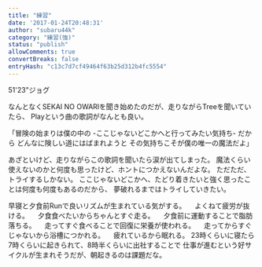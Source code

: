 ```yaml
---
title: "練習"
date: '2017-01-24T20:48:31'
author: "subaru44k"
category: "練習(強)"
status: "publish"
allowComments: true
convertBreaks: false
entryHash: "c13c7d7cf49464f63b25d312b4fc5554"
---
```

51'23"ジョグ

なんとなくSEKAI NO OWARIを聞き始めたのだが、走りながらTreeを聞いていたら、
Playという曲の歌詞がなんとも良い。

「冒険の始まりは僕の中の
 -ここじゃないどこかへと行ってみたい気持ち- だから
どんなに険しい道にはばまれようと
その気持ちこそが僕の唯一の魔法だよ」

あざといけど、走りながらこの歌詞を聞いたら涙が出てしまった。
魔法くらい使えないのかと何度も思ったけど、ホントにつかえないんだよな。
ただただ、トライするしかない。
ここじゃないどこかへ、たどり着きたいと強く思ったことは何度も何度もあるのだから、
夢破れるまではトライしていきたい。

早寝と夕食前Runで良いリズムが生まれている気がする。
　よくねて疲労が抜ける。
　夕食食べたいからちゃんとすぐ走る。
　夕食前に運動することで脂肪落ちる。
　走ってすぐ食べることで回復に栄養が使われる。
　走ってからすぐじゃないから浴槽につかれる。
　疲れているから眠れる。
23時くらいに寝たら7時くらいに起きられて、8時半くらいに出社することで
仕事が進むという好サイクルが生まれそうだが、朝起きるのは課題だな。
